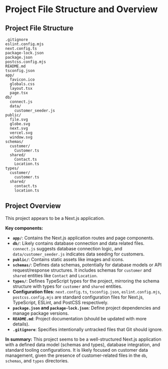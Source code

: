# Project File Structure and Overview

## Project File Structure

```
.gitignore
eslint.config.mjs
next.config.ts
package-lock.json
package.json
postcss.config.mjs
README.md
tsconfig.json
app/
  favicon.ico
  globals.css
  layout.tsx
  page.tsx
db/
  connect.js
  data/
    customer_seeder.js
public/
  file.svg
  globe.svg
  next.svg
  vercel.svg
  window.svg
schemas/
  customer/
    Customer.ts
  shared/
    Contact.ts
    Location.ts
types/
  customer/
    customer.ts
  shared/
    contact.ts
    location.ts
```

## Project Overview

This project appears to be a Next.js application.

**Key components:**

- **`app/`**: Contains the Next.js application routes and page components.
- **`db/`**: Likely contains database connection and data related files. `connect.js` suggests database connection logic, and `data/customer_seeder.js` indicates data seeding for customers.
- **`public/`**: Contains static assets like images and icons.
- **`schemas/`**: Defines data schemas, potentially for database models or API request/response structures. It includes schemas for `customer` and `shared` entities like `Contact` and `Location`.
- **`types/`**: Defines TypeScript types for the project, mirroring the schema structure with types for `customer` and `shared` entities.
- **Configuration files**: `next.config.ts`, `tsconfig.json`, `eslint.config.mjs`, `postcss.config.mjs` are standard configuration files for Next.js, TypeScript, ESLint, and PostCSS respectively.
- **`package.json` and `package-lock.json`**: Define project dependencies and manage package versions.
- **`README.md`**: Project documentation (should be updated with more details).
- **`.gitignore`**: Specifies intentionally untracked files that Git should ignore.

**In summary:** This project seems to be a well-structured Next.js application with a defined data model (schemas and types), database integration, and standard tooling configurations. It is likely focused on customer data management, given the presence of customer-related files in the `db`, `schemas`, and `types` directories.
